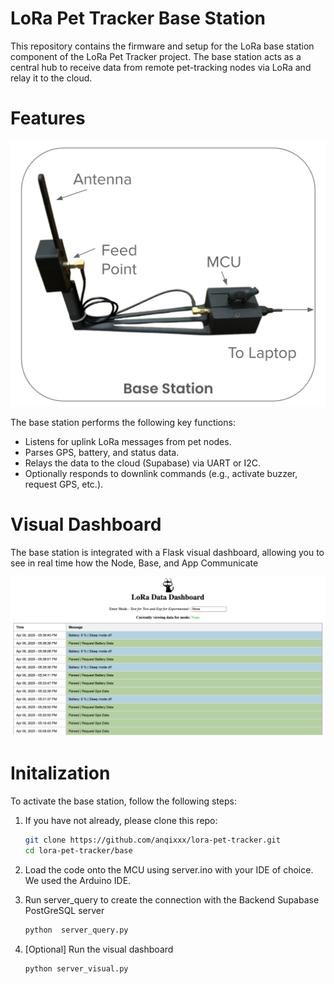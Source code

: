 LoRa Pet Tracker Base Station
=========

This repository contains the firmware and setup for the LoRa base station component of the LoRa Pet Tracker project. The base station acts as a central hub to receive data from remote pet-tracking nodes via LoRa and relay it to the cloud.

Features
=========

![Base Station Overview](images/basestation.png)


The base station performs the following key functions:

- Listens for uplink LoRa messages from pet nodes.
- Parses GPS, battery, and status data.
- Relays the data to the cloud (Supabase) via UART or I2C.
- Optionally responds to downlink commands (e.g., activate buzzer, request GPS, etc.).

Visual Dashboard
=========

The base station is integrated with a Flask visual dashboard, allowing you to see in real time how the Node, Base, and App Communicate

![Dashboard Overview](images/dashboard.png)

Initalization
=========
To activate the base station, follow the following steps:

1. If you have not already, please clone this repo:
   ``` bash
   git clone https://github.com/anqixxx/lora-pet-tracker.git
   cd lora-pet-tracker/base
   ```

3. Load the code onto the MCU using server.ino with your IDE of choice. We used the Arduino IDE.

4. Run server_query to create the connection with the Backend Supabase PostGreSQL server
   ```bash
   python  server_query.py
   ```
   
5. [Optional] Run the visual dashboard
   ```bash
   python server_visual.py
   ```
